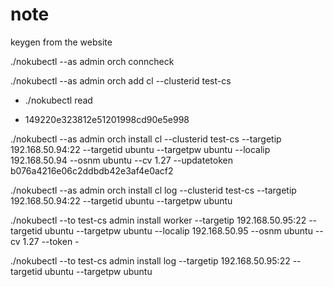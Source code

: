 # note


keygen from the website

./nokubectl --as admin orch conncheck

./nokubectl --as admin orch add cl --clusterid test-cs

 - ./nokubectl read

 - 149220e323812e51201998cd90e5e998

./nokubectl --as admin orch install cl --clusterid test-cs --targetip 192.168.50.94:22 --targetid ubuntu --targetpw ubuntu --localip 192.168.50.94 --osnm ubuntu --cv 1.27 --updatetoken b076a4216e06c2ddbdb42e3af4e0acf2


./nokubectl --as admin orch install cl log --clusterid test-cs --targetip 192.168.50.94:22 --targetid ubuntu --targetpw ubuntu 

./nokubectl --to test-cs admin install worker --targetip 192.168.50.95:22 --targetid ubuntu --targetpw ubuntu --localip 192.168.50.95 --osnm ubuntu --cv 1.27 --token -

./nokubectl --to test-cs admin install log --targetip 192.168.50.95:22 --targetid ubuntu --targetpw ubuntu